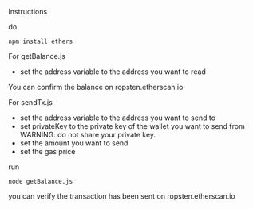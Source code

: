 Instructions

do
```
npm install ethers
```

For getBalance.js

- set the address variable to the address you want to read

You can confirm the balance on ropsten.etherscan.io

For sendTx.js

- set the address variable to the address you want to send to
- set privateKey to the private key of the wallet you want to send from
  WARNING: do not share your private key. 
- set the amount you want to send
- set the gas price

run
```
node getBalance.js
```

you can verify the transaction has been sent on ropsten.etherscan.io
